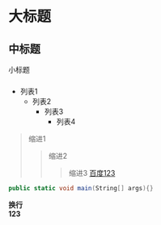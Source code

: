 大标题
=====
中标题
----
小标题
###
* 列表1
  * 列表2
    * 列表3
      * 列表4
>缩进1
>>缩进2
>>>缩进3
[百度123](www.baidu.com)
```C#
public static void main(String[] args){}
```
<b>换行<br>
123

